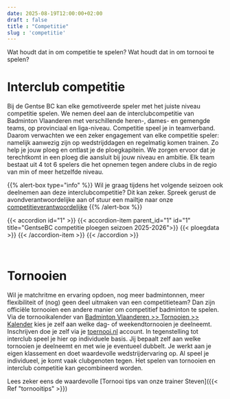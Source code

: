 ```yaml
---
date: 2025-08-19T12:00:00+02:00
draft : false
title : "Competitie"
slug : 'competitie'
---
```

Wat houdt dat in om competitie te spelen? Wat houdt dat in om tornooi te spelen?

# Interclub competitie
Bij de Gentse BC kan elke gemotiveerde speler met het juiste niveau competitie spelen. We nemen deel aan de interclubcompetitie van Badminton Vlaanderen met verschillende heren-, dames- en gemengde teams, op provinciaal en liga-niveau. Competitie speel je in teamverband. Daarom verwachten we een zeker engagement van elke competitie speler: namelijk aanwezig zijn op wedstrijddagen en regelmatig komen trainen. Zo help je jouw ploeg en ontlast je de ploegkapitein. We zorgen ervoor dat je terechtkomt in een ploeg die aansluit bij jouw niveau en ambitie.  Elk team bestaat uit 4 tot 6 spelers die het opnemen tegen andere clubs in de regio van min of meer hetzelfde niveau.

{{% alert-box type="info" %}}
Wil je graag tijdens het volgende seizoen ook deelnemen aan deze interclubcompetitie?
Dit kan zeker. Spreek gerust de avondverantwoordelijke aan of stuur een mailtje naar onze [competitieverantwoordelijke](mailto:competitie@gentsebc.be)
{{% /alert-box %}}

{{< accordion id="1" >}}
{{< accordion-item parent_id="1" id="1" title="GentseBC competitie ploegen seizoen 2025-2026">}}
{{< ploegdata >}}
{{< /accordion-item >}}
{{< /accordion >}}

<br>

# Tornooien
Wil je matchritme en ervaring opdoen, nog meer badmintonnen, meer flexibiliteit of (nog) geen deel uitmaken van een competitieteam? Dan zijn officiële tornooien een andere manier om competitief badminton te spelen. Via de tornooikalender van [Badminton Vlaanderen >> Tornooien >> Kalender](https://www.badmintonvlaanderen.be) kies je zelf aan welke dag- of weekendtornooien je deelneemt. Inschrijven doe je zelf via je [toernooi.nl](https://www.toernooi.nl) account. In tegenstelling tot interclub speel je hier op individuele basis. Jij bepaalt zelf aan welke tornooien je deelneemt en met wie je eventueel dubbelt. Je werkt aan je eigen klassement en doet waardevolle wedstrijdervaring op. Al speel je individueel, je komt vaak clubgenoten tegen. Het spelen van tornooien en interclub competitie kan gecombineerd worden.


Lees zeker eens de waardevolle [Tornooi tips van onze trainer Steven]({{< Ref "tornooitips" >}})




